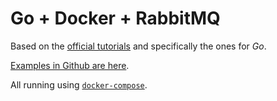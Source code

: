 # Go + Docker + RabbitMQ

Based on the [official tutorials](http://www.rabbitmq.com/getstarted.html) and specifically the ones for _Go_.

[Examples in Github are here](https://github.com/rabbitmq/rabbitmq-tutorials/tree/master/go).

All running using [`docker-compose`](https://docs.docker.com/compose/).
